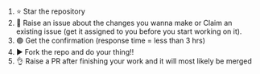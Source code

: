 1. ⭐ Star the repository
2. 🔴 Raise an issue about the changes you wanna make or Claim an existing issue (get it assigned to you before you start working on it).
3. 🟢 Get the confirmation (response time = less than 3 hrs)
4. ▶️ Fork the repo and do your thing!!
5. 👌 Raise a PR after finishing your work and it will most likely be merged 
